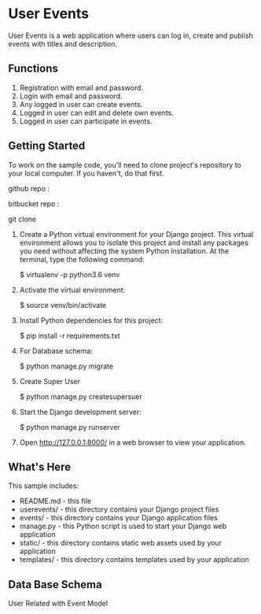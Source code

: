 # User Events

User Events is a web application where users can log in, create and publish events with
titles and description.

Functions
---------------

1. Registration with email and password.
2. Login with email and password.
3. Any logged in user can create events.
4. Logged in user can edit and delete own events.
5. Logged in user can participate in events.


Getting Started
---------------

To work on the sample code, you'll need to clone project's repository to your
local computer. If you haven't, do that first. 

github repo :

bitbucket repo :

git clone 

1. Create a Python virtual environment for your Django project. This virtual
environment allows you to isolate this project and install any packages you
need without affecting the system Python installation. At the terminal, type
the following command:

    $ virtualenv -p python3.6 venv

2. Activate the virtual environment:

    $ source venv/bin/activate

3. Install Python dependencies for this project:

    $ pip install -r requirements.txt

4. For Database schema:

    $ python manage.py migrate

5. Create Super User

    $ python manage.py createsupersuer

6. Start the Django development server:

    $ python manage.py runserver

7. Open http://127.0.0.1:8000/ in a web browser to view your application.



What's Here
-----------

This sample includes:

* README.md - this file
* userevents/ - this directory contains your Django project files
* events/ - this directory contains your Django application files
* manage.py - this Python script is used to start your Django web application
* static/ - this directory contains static web assets used by your application
* templates/ - this directory contains templates used by your application


Data Base Schema
----------------

User Related with Event Model
